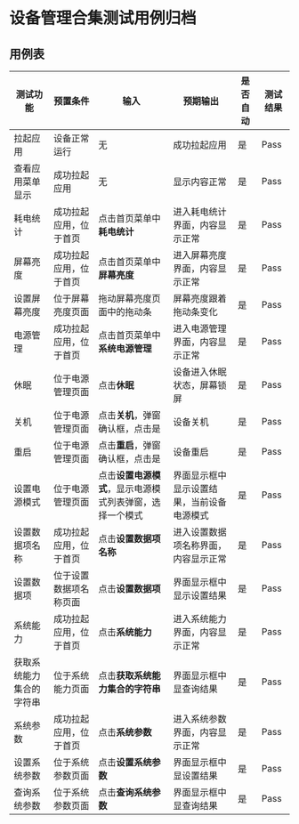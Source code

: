 # 设备管理合集测试用例归档

## 用例表

| 测试功能         | 预置条件        | 输入                                | 预期输出                  | 是否自动 | 测试结果 |
|--------------|-------------|-----------------------------------|-----------------------|------|------|
| 拉起应用         | 	设备正常运行     | 	无	                               | 成功拉起应用                | 是    | Pass |
| 查看应用菜单显示     | 	成功拉起应用     | 	无	                               | 显示内容正常                | 是    | Pass |
| 耗电统计         | 成功拉起应用，位于首页 | 	点击首页菜单中**耗电统计**	                 | 进入耗电统计界面，内容显示正常       | 是    | Pass |
| 屏幕亮度         | 成功拉起应用，位于首页 | 	点击首页菜单中**屏幕亮度**	                 | 进入屏幕亮度界面，内容显示正常       | 是    | Pass |
| 设置屏幕亮度       | 位于屏幕亮度页面    | 	拖动屏幕亮度页面中的拖动条	                   | 屏幕亮度跟着拖动条变化           | 是    | Pass |
| 电源管理         | 成功拉起应用，位于首页 | 	点击首页菜单中**系统电源管理**	               | 进入电源管理界面，内容显示正常       | 是    | Pass |
| 休眠           | 位于电源管理页面    | 	点击**休眠**	                        | 设备进入休眠状态，屏幕锁屏         | 是    | Pass |
| 关机           | 位于电源管理页面    | 	点击**关机**，弹窗确认框，点击是	              | 设备关机                  | 是    | Pass |
| 重启           | 位于电源管理页面    | 	点击**重启**，弹窗确认框，点击是		             | 设备重启                  | 是    | Pass |
| 设置电源模式       | 位于电源管理页面    | 	点击**设置电源模式**，显示电源模式列表弹窗，选择一个模式		 | 界面显示框中显示设置结果，当前设备电源模式 | 是    | Pass |
| 设置数据项名称      | 成功拉起应用，位于首页 | 	点击**设置数据项名称**	                   | 进入设置数据项名称界面，内容显示正常    | 是    | Pass |
| 设置数据项        | 位于设置数据项名称页面 | 	点击**设置数据项**		                    | 界面显示框中显示设置结果          | 是    | Pass |
| 系统能力         | 成功拉起应用，位于首页 | 	点击**系统能力**	                      | 进入系统能力界面，内容显示正常       | 是    | Pass |
| 获取系统能力集合的字符串 | 位于系统能力页面    | 	点击**获取系统能力集合的字符串**		             | 界面显示框中显查询结果           | 是    | Pass |
| 系统参数         | 成功拉起应用，位于首页 | 	点击**系统参数**	                      | 进入系统参数界面，内容显示正常       | 是    | Pass |
| 设置系统参数       | 位于系统参数页面    | 	点击**设置系统参数**		                   | 界面显示框中显设置结果           | 是    | Pass |
| 查询系统参数       | 位于系统参数页面    | 	点击**查询系统参数**		                   | 界面显示框中显查询结果           | 是    | Pass |
